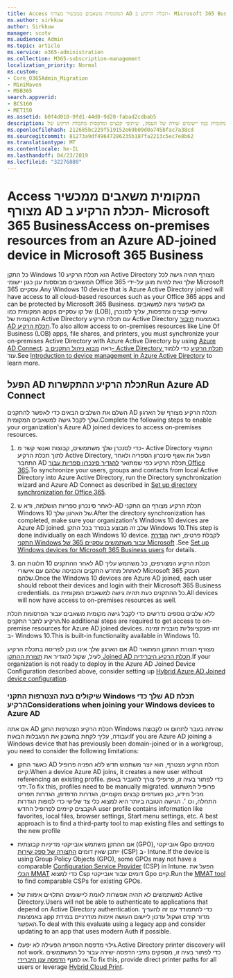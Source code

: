 ```yaml
---
title: Access המקומית משאבים ממכשיר מצורף AD תכלת הרקיע ב- Microsoft 365 Business
ms.author: sirkkuw
author: Sirkkuw
manager: scotv
ms.audience: Admin
ms.topic: article
ms.service: o365-administration
ms.collection: M365-subscription-management
localization_priority: Normal
ms.custom:
- Core_O365Admin_Migration
- MiniMaven
- MSB365
search.appverid:
- BCS160
- MET150
ms.assetid: b0f4d010-9fd1-44d0-9d20-fabad2cdbab5
description: למד כיצד לקבל גישה למשאבים המקומית כמו יישומים שורה של העסק, שיתופי קבצים ומדפסות מתכלת הרקיע של Active Directory המצורפים להתקן Windows 10.
ms.openlocfilehash: 212685bc229f519152e69b09d0a745bfac7a38cd
ms.sourcegitcommit: 81273a9df49647286235b187fa2213c5ec7e8b62
ms.translationtype: MT
ms.contentlocale: he-IL
ms.lasthandoff: 04/23/2019
ms.locfileid: "32276880"
---
```

# <a name="access-on-premises-resources-from-an-azure-ad-joined-device-in-microsoft-365-business"></a><span data-ttu-id="8bdb9-103">Access המקומית משאבים ממכשיר מצורף AD תכלת הרקיע ב- Microsoft 365 Business</span><span class="sxs-lookup"><span data-stu-id="8bdb9-103">Access on-premises resources from an Azure AD-joined device in Microsoft 365 Business</span></span>

<span data-ttu-id="8bdb9-104">כל התקן Windows 10 הוא תכלת הרקיע Active Directory מצורף תהיה גישה לכל המשאבים מבוססות ענן כגון יישומי Office 365 שלך ואת להיות מוגן על-ידי Microsoft 365 עסקיים.</span><span class="sxs-lookup"><span data-stu-id="8bdb9-104">Any Windows 10 device that is Azure Active Directory joined will have access to all cloud-based resources such as your Office 365 apps and can be protected by Microsoft 365 Business.</span></span> <span data-ttu-id="8bdb9-105">גם לאפשר גישה למשאבים המקומית כמו apps של קו עסקיים (LOB), שיתופי קבצים ומדפסות, עליך לסנכרן המקומית של Active Directory עם תכלת הרקיע Active Directory באמצעות [חיבור AD תכלת הרקיע](https://docs.microsoft.com/en-us/azure/active-directory/connect/active-directory-aadconnect).</span><span class="sxs-lookup"><span data-stu-id="8bdb9-105">To also allow access to on-premises resources like Line Of Business (LOB) apps, file shares, and printers, you must synchronize your on-premises Active Directory with Azure Active Directory by using [Azure AD Connect](https://docs.microsoft.com/en-us/azure/active-directory/connect/active-directory-aadconnect).</span></span> <span data-ttu-id="8bdb9-106">ראה [מבוא ניהול התקנים ב- Active Directory תכלת הרקיע](https://docs.microsoft.com/en-us/azure/active-directory/device-management-introduction) כדי ללמוד עוד.</span><span class="sxs-lookup"><span data-stu-id="8bdb9-106">See [Introduction to device management in Azure Active Directory](https://docs.microsoft.com/en-us/azure/active-directory/device-management-introduction) to learn more.</span></span> 
  
## <a name="run-azure-ad-connect"></a><span data-ttu-id="8bdb9-107">הפעל AD תכלת הרקיע ההתקשרות</span><span class="sxs-lookup"><span data-stu-id="8bdb9-107">Run Azure AD Connect</span></span>

<span data-ttu-id="8bdb9-108">השלם את השלבים הבאים כדי לאפשר להתקנים AD תכלת הרקיע מצורף של הארגון שלך לקבל גישה למשאבים המקומית.</span><span class="sxs-lookup"><span data-stu-id="8bdb9-108">Complete the following steps to enable your organization's Azure AD joined devices to access on-premises resources.</span></span>
  
1. <span data-ttu-id="8bdb9-109">כדי לסנכרן שלך משתמשים, קבוצות ואנשי קשר מ- Active Directory המקומי לתוך תכלת הרקיע Active Directory, הפעל את אשף סינכרון הספריה ולאחר התחבר AD תכלת הרקיע כפי שמתואר [להגדיר סינכרון ספריות עבור Office 365](https://support.office.com/article/1b3b5318-6977-42ed-b5c7-96fa74b08846).</span><span class="sxs-lookup"><span data-stu-id="8bdb9-109">To synchronize your users, groups and contacts from local Active Directory into Azure Active Directory, run the Directory synchronization wizard and Azure AD Connect as described in [Set up directory synchronization for Office 365](https://support.office.com/article/1b3b5318-6977-42ed-b5c7-96fa74b08846).</span></span>
    
2. <span data-ttu-id="8bdb9-110">לאחר סינכרון ספריות הושלמה, ודא ש-AD תכלת הרקיע מצורף הם התקני Windows 10 של הארגון שלך.</span><span class="sxs-lookup"><span data-stu-id="8bdb9-110">After the directory synchronization has completed, make sure your organization's Windows 10 devices are Azure AD joined.</span></span> <span data-ttu-id="8bdb9-111">שלב זה מבוצע בנפרד בכל התקן Windows 10.</span><span class="sxs-lookup"><span data-stu-id="8bdb9-111">This step is done individually on each Windows 10 device.</span></span> <span data-ttu-id="8bdb9-112">לקבלת פרטים, ראה [הגדרת התקני Windows עבור משתמשים עסקיים 365 של Microsoft](set-up-windows-devices.md) .</span><span class="sxs-lookup"><span data-stu-id="8bdb9-112">See [Set up Windows devices for Microsoft 365 Business users](set-up-windows-devices.md) for details.</span></span> 
    
3. <span data-ttu-id="8bdb9-113">לאחר ההתקנים 10 חלונות הם AD תכלת הרקיע המצורפים, כל משתמש עליך לאתחל מחדש התקנים והכניסה שלהם עם אישורי Microsoft 365 העסק שלהם.</span><span class="sxs-lookup"><span data-stu-id="8bdb9-113">Once the Windows 10 devices are Azure AD joined, each user should reboot their devices and login with their Microsoft 365 Business credentials.</span></span> <span data-ttu-id="8bdb9-114">כל ההתקנים כעת תהיה גישה למשאבים המקומית גם.</span><span class="sxs-lookup"><span data-stu-id="8bdb9-114">All devices will now have access to on-premises resources as well.</span></span>
    
<span data-ttu-id="8bdb9-115">ללא שלבים נוספים נדרשים כדי לקבל גישה מקומית משאבים עבור הפרסומת תכלת הרקיע לחבר התקנים.</span><span class="sxs-lookup"><span data-stu-id="8bdb9-115">No additional steps are required to get access to on-premise resources for Azure AD joined devices.</span></span> <span data-ttu-id="8bdb9-116">זהו פונקציונליות מובנית זמינה ב- Windows 10.</span><span class="sxs-lookup"><span data-stu-id="8bdb9-116">This is built-in functionality available in Windows 10.</span></span> 
  
<span data-ttu-id="8bdb9-117">אם הארגון שלך אינו מוכן לפריסה בתכלת הרקיע AD מצורף תצורת ההתקן המתואר לעיל, שקול להגדיר את [תצורת ההתקן Joined AD תכלת הרקיע היברידית](manage-windows-devices.md).</span><span class="sxs-lookup"><span data-stu-id="8bdb9-117">If your organization is not ready to deploy in the Azure AD Joined Device Configuration described above, consider setting up [Hybrid Azure AD Joined device configuration](manage-windows-devices.md).</span></span>
  
### <a name="considerations-when-joining-your-windows-devices-to-azure-ad"></a><span data-ttu-id="8bdb9-118">שיקולים בעת הצטרפות התקני Windows שלך כדי AD תכלת הרקיע</span><span class="sxs-lookup"><span data-stu-id="8bdb9-118">Considerations when joining your Windows devices to Azure AD</span></span>

<span data-ttu-id="8bdb9-119">אם אתה AD תכלת הרקיע הצטרפות התקן Windows שהיתה בעבר לתחום או לקבוצת עבודה, עליך לקחת בחשבון את המגבלות הבאות:</span><span class="sxs-lookup"><span data-stu-id="8bdb9-119">If you are Azure AD joining a Windows device that has previously been domain-joined or in a workgroup, you need to consider the following limitations:</span></span>
  
- <span data-ttu-id="8bdb9-120">כאשר התקן AD תכלת הרקיע מצטרף, הוא יוצר משתמש חדש ללא הפניה פרופיל קיים.</span><span class="sxs-lookup"><span data-stu-id="8bdb9-120">When a device Azure AD joins, it creates a new user without referencing an existing profile.</span></span> <span data-ttu-id="8bdb9-121">כדי לפתור בעיה זו, פרופילי צורך להעביר באופן ידני.</span><span class="sxs-lookup"><span data-stu-id="8bdb9-121">To fix this, profiles need to be manually migrated.</span></span> <span data-ttu-id="8bdb9-122">פרופיל המשתמש מכיל מידע, כגון מועדפים קבצים מקומיים, הגדרות הדפדפן, הגדרות תפריט התחלה, וכו '. הגישה הטובה ביותר היא למצוא כלי צד שלישי כדי למפות הגדרות וקבצים קיימים לפרופיל החדש</span><span class="sxs-lookup"><span data-stu-id="8bdb9-122">A user profile contains information like favorites, local files, browser settings, Start menu settings, etc. A best approach is to find a third-party tool to map existing files and settings to the new profile</span></span>
    
- <span data-ttu-id="8bdb9-123">אם ההתקן משתמש אובייקטי מדיניות קבוצתית (GPO), אובייקטי Gpo מסוימים ייתכן שאין דומים [התצורה של ספק שירות](https://docs.microsoft.com/windows/configuration/provisioning-packages/how-it-pros-can-use-configuration-service-providers) (CSP) ב- Intune.</span><span class="sxs-lookup"><span data-stu-id="8bdb9-123">If the device is using Group Policy Objects (GPO), some GPOs may not have a comparable [Configuration Service Provider](https://docs.microsoft.com/windows/configuration/provisioning-packages/how-it-pros-can-use-configuration-service-providers) (CSP) in Intune.</span></span> <span data-ttu-id="8bdb9-124">הפעל את [הכלי MMAT](https://www.microsoft.com/download/details.aspx?id=45520) כדי למצוא Csp דומים עבור אובייקטי Gpo קיים.</span><span class="sxs-lookup"><span data-stu-id="8bdb9-124">Run the [MMAT tool](https://www.microsoft.com/download/details.aspx?id=45520) to find comparable CSPs for existing GPOs.</span></span> 
    
- <span data-ttu-id="8bdb9-125">למשתמשים לא תהיה אפשרות לאמת ליישומים התלויים אימות של Active Directory.</span><span class="sxs-lookup"><span data-stu-id="8bdb9-125">Users will not be able to authenticate to applications that depend on Active Directory authentication.</span></span> <span data-ttu-id="8bdb9-126">כדי להתמודד עם זה להעריך באמצעות app מדור קודם ושקול עדכון ליישום העושה אימות מודרניים במידת האפשר.</span><span class="sxs-lookup"><span data-stu-id="8bdb9-126">To deal with this evaluate using a legacy app and consider updating to an app that uses modern Auth if possible.</span></span>
    
- <span data-ttu-id="8bdb9-127">גילוי מדפסת הספריה הפעילה לא יפעלו.</span><span class="sxs-lookup"><span data-stu-id="8bdb9-127">Active Directory printer discovery will not work.</span></span> <span data-ttu-id="8bdb9-128">כדי לפתור בעיה זו, מספקים נתיבי הדפסה ישירה עבור כל המשתמשים או למנף [הדפסה ענן היברידי](https://docs.microsoft.com/windows-server/administration/hybrid-cloud-print/hybrid-cloud-print-deploy).</span><span class="sxs-lookup"><span data-stu-id="8bdb9-128">To fix this, provide direct printer paths for all users or leverage [Hybrid Cloud Print](https://docs.microsoft.com/windows-server/administration/hybrid-cloud-print/hybrid-cloud-print-deploy).</span></span>
    

